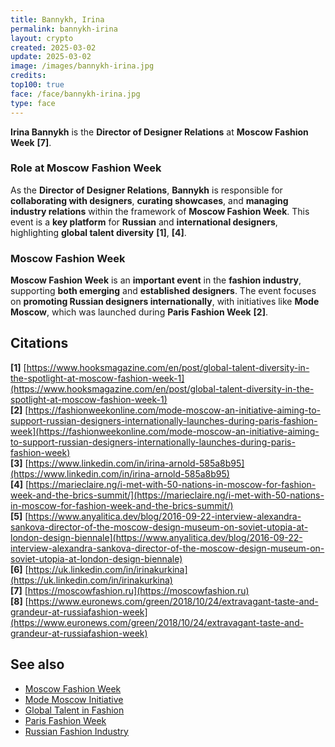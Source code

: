 ```yaml
---
title: Bannykh, Irina
permalink: bannykh-irina
layout: crypto
created: 2025-03-02
update: 2025-03-02
image: /images/bannykh-irina.jpg
credits:
top100: true
face: /face/bannykh-irina.jpg
type: face
---
```


**Irina Bannykh** is the **Director of Designer Relations** at **Moscow Fashion Week** **[7]**.  

### Role at Moscow Fashion Week  

As the **Director of Designer Relations**, **Bannykh** is responsible for **collaborating with designers**, **curating showcases**, and **managing industry relations** within the framework of **Moscow Fashion Week**. This event is a **key platform** for **Russian** and **international designers**, highlighting **global talent diversity** **[1]**, **[4]**.  

### Moscow Fashion Week  

**Moscow Fashion Week** is an **important event** in the **fashion industry**, supporting **both emerging** and **established designers**. The event focuses on **promoting Russian designers internationally**, with initiatives like **Mode Moscow**, which was launched during **Paris Fashion Week** **[2]**.  

## Citations  

**[1]** [https://www.hooksmagazine.com/en/post/global-talent-diversity-in-the-spotlight-at-moscow-fashion-week-1](https://www.hooksmagazine.com/en/post/global-talent-diversity-in-the-spotlight-at-moscow-fashion-week-1)  
**[2]** [https://fashionweekonline.com/mode-moscow-an-initiative-aiming-to-support-russian-designers-internationally-launches-during-paris-fashion-week](https://fashionweekonline.com/mode-moscow-an-initiative-aiming-to-support-russian-designers-internationally-launches-during-paris-fashion-week)  
**[3]** [https://www.linkedin.com/in/irina-arnold-585a8b95](https://www.linkedin.com/in/irina-arnold-585a8b95)  
**[4]** [https://marieclaire.ng/i-met-with-50-nations-in-moscow-for-fashion-week-and-the-brics-summit/](https://marieclaire.ng/i-met-with-50-nations-in-moscow-for-fashion-week-and-the-brics-summit/)  
**[5]** [https://www.anyalitica.dev/blog/2016-09-22-interview-alexandra-sankova-director-of-the-moscow-design-museum-on-soviet-utopia-at-london-design-biennale](https://www.anyalitica.dev/blog/2016-09-22-interview-alexandra-sankova-director-of-the-moscow-design-museum-on-soviet-utopia-at-london-design-biennale)  
**[6]** [https://uk.linkedin.com/in/irinakurkina](https://uk.linkedin.com/in/irinakurkina)  
**[7]** [https://moscowfashion.ru](https://moscowfashion.ru)  
**[8]** [https://www.euronews.com/green/2018/10/24/extravagant-taste-and-grandeur-at-russiafashion-week](https://www.euronews.com/green/2018/10/24/extravagant-taste-and-grandeur-at-russiafashion-week)  

## See also  

- [Moscow Fashion Week](https://moscowfashion.ru)  
- [Mode Moscow Initiative](https://fashionweekonline.com/mode-moscow-an-initiative-aiming-to-support-russian-designers-internationally-launches-during-paris-fashion-week)  
- [Global Talent in Fashion](https://www.hooksmagazine.com/en/post/global-talent-diversity-in-the-spotlight-at-moscow-fashion-week-1)  
- [Paris Fashion Week](https://www.fashionweekonline.com/paris)  
- [Russian Fashion Industry](https://marieclaire.ng/i-met-with-50-nations-in-moscow-for-fashion-week-and-the-brics-summit/)  

<!--  
- Не менять язык статьи, сохранять оригинальный язык.  
- Если тема оформлена как "Имя Фамилия", заголовок должен быть "Фамилия, Имя".  
- Изменить title: A Template на основной топик в статье.  
- Создать permalink: на основе title.  
- Замени date: 2018-01-02 на created: текущую дату в таком же формате  
- Замени update: хххх-хх-хх текущую дату в таком же формате  
- Изменить заголовок раздела "Citations" на ## Citations.  
- Оформить ссылки в разделе "Citations" в формате: **[1]** [URL](URL).  
- При ссылке на источник в тексте, использовать формат: **[x]**, **[x]**.  
- Убедиться, что номера цитат соответствуют записям в разделе "Citations".  
- Сделать номера цитат кликабельными по указанному выше формату.  
- Добавить список связанных тем в том же формате.  
- Если есть списки - конвертируй их в таблицы  
- Выделяй даты, места, географические назавания, адреса, имена собственные **таким образом**  
- Использовать шаблон - "[Название темы](ссылка-на-тему)" для каждого пункта.  
- Раздел ## See also должен включаться автоматически в конец статьи.  
- Результат в md коде  
- Оставить этот Prompt после редактирования в конце кода.  
-->
